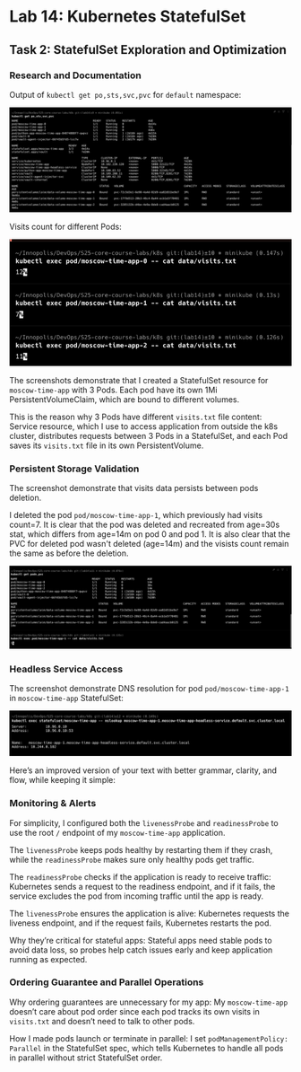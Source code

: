 # Lab 14: Kubernetes StatefulSet

## Task 2: StatefulSet Exploration and Optimization

### Research and Documentation

Output of `kubectl get po,sts,svc,pvc` for `default` namespace:

![lab14_task2_kubectl_get_pods.png](lab14_task2_kubectl_get_pods.png)

Visits count for different Pods:

![lab14_task2_visits_count.png](lab14_task2_visits_count.png)

The screenshots demonstrate that I created a StatefulSet resource for `moscow-time-app` with
3 Pods. Each pod have its own 1Mi PersistentVolumeClaim, which are bound to different volumes.

This is the reason why 3 Pods have different `visits.txt` file content: Service resource, which I use
to access application from outside the k8s cluster, distributes requests between 3 Pods in a StatefulSet,
and each Pod saves its `visits.txt` file in its own PersistentVolume.

### Persistent Storage Validation

The screenshot demonstrate that visits data persists between pods deletion.

I deleted the pod `pod/moscow-time-app-1`, which previously had visits count=7. It is clear that the pod
was deleted and recreated from age=30s stat, which differs from age=14m on pod 0 and pod 1. It is also clear
that the PVC for deleted pod wasn't deleted (age=14m) and the visists count remain the same as before the deletion.

![lab14_task2_pod_deletion.png](lab14_task2_pod_deletion.png)

### Headless Service Access

The screenshot demonstrate DNS resolution for pod `pod/moscow-time-app-1` in `moscow-time-app`
StatefulSet:

![lab14_task2_dns_resolution.png](lab14_task2_dns_resolution.png)

Here’s an improved version of your text with better grammar, clarity, and flow, while keeping it simple:

### Monitoring & Alerts

For simplicity, I configured both the `livenessProbe` and `readinessProbe` to use the root `/` endpoint of my
`moscow-time-app` application.

The `livenessProbe` keeps pods healthy by restarting them if they crash, while the
`readinessProbe` makes sure only healthy pods get traffic.

The `readinessProbe` checks if the application is ready to receive traffic: Kubernetes sends a request to the readiness
endpoint, and if it fails, the service excludes the pod from incoming traffic until the app is ready.

The `livenessProbe` ensures the application is alive: Kubernetes requests the liveness endpoint, and if the request
fails, Kubernetes restarts the pod.

Why they’re critical for stateful apps: Stateful apps need stable pods to avoid data loss, so probes help catch
issues early and keep application running as expected.

### Ordering Guarantee and Parallel Operations

Why ordering guarantees are unnecessary for my app: My `moscow-time-app` doesn’t care about pod order since each pod
tracks its own visits in `visits.txt` and doesn’t need to talk to other pods.

How I made pods launch or terminate in parallel: I set `podManagementPolicy: Parallel` in the StatefulSet spec,
which tells Kubernetes to handle all pods in parallel without strict StatefulSet order.
